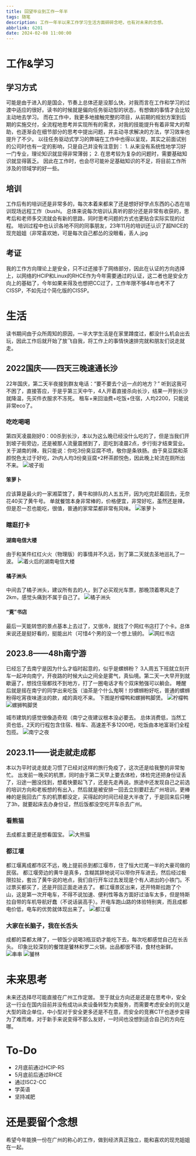 ```yaml
---
title: 回望毕业到工作一年半
tags: 随笔
description: 工作一年半以来工作学习生活方面碎碎念吧，也有对未来的念想。
abbrlink: 6201
date: 2024-02-08 11:00:00
---
```

# 工作&学习
## 学习方式
可能是由于进入的是国企，节奏上总体还是没那么快，对我而言在工作和学习的过渡中适应的很好。读书的时候就是偏向任务驱动型的状态，有想做的事情才会比较主动地去学习。
而在工作中，我更多地接触完整的项目，从前期的规划方案到后期的实施交付，全流程地思考并实现所有的需求，对我的技能提升有着非常大的帮助，也逐渐会在细节部分的思考中提出问题，并主动寻求解决的方法，学习效率也提升了不少。
以往任务驱动式学习的弊端在工作中也得以呈现，其实之前面试别的公司时也有一定的影响，只是自己并没有注意到：
    1. 从来没有系统性地学习好一门专业，理论知识就显得非常薄弱；
    2. 在思考较为复杂的问题时，需要基础知识就显得匮乏。
因此在工作时，也会尽可能补足基础知识的不足，将目前工作所涉及的领域学的好一些。


## 培训
工作后有的培训还是非常多的，每次本着来都来了还是想好好学点东西的心态在培训现场远程工作（bushi。
总体来说每次培训认真听的部分还是非常有收获的，思考后和老师多交流就会有新的思路，同时思考问题的方式也更贴合实际实现的过程。
培训过程中也认识各地不同的同事朋友，23年11月的培训还认识了超NICE的现充姐姐（非常喜欢她，可是每次自己都怂的没眼看，丢人.jpg

## 考证
我的工作方向理论上是安全，只不过还接手了网络部分，因此在认证的方向选择上，以网络的HCIP和Linux的RHCE作为今年需要通过的认证，这二者也是安全方向上的基础了，今年如果来得及也想把CC过了，工作年限不够4年也考不了CISSP，不如先过个简化版的CISSP。


# 生活
读书期间由于众所周知的原因，一半大学生活是在家里蹲度过，都没什么机会出去玩，因此工作后就开始了放飞自我，将工作上的事情快速排完就和朋友们说走就走。

## 2022国庆——四天三晚速通长沙
22年国庆，第二天半夜接到群友电话：“要不要去个远一点的地方？”
听到这我可不困了，直接答应，于是乎第三天中午，4人开着直接杀向长沙，结果一开到长沙就降温，先买件衣服求不冻死。
租车+来回油费+吃饭+住宿，人均2200，只能说非常eco了。
### 吃吃喝喝
第四天凌晨刚好0：00杀到长沙，本以为这么晚已经没什么吃的了，但是当我们开到坡子街旁边，还是被那人流量震撼到了，逛吃到凌晨2点，步行街才结束营业。
关于湖南的辣，我只能说：你吃3份臭豆腐不喷，敬你是条铁肠。由于臭豆腐和茶颜悦色太过于好吃，2h内人均3份臭豆腐+2杯茶颜悦色，因此晚上轮流在厕所出不来。
![坡子街](https://data.xchub.cn/%E5%9D%A1%E5%AD%90%E8%A1%97.jpg)

#### 笨萝卜
应该算是最火的一家湘菜馆了，黄牛和排队的人五五开，因为吃完赶着回去，无奈花40买了黄牛号。
单就餐馆本身非常棒的，价格便宜，非常好吃，虽然还是辣，但是忍一忍也能吃，很值，普通的家常菜都非常有风味。
![笨萝卜](https://data.xchub.cn/%E7%AC%A8%E8%90%9D%E5%8D%9C.jpg)

### 瞎逛打卡
#### 湖南电信大楼
由于和某件红红火火（物理版）的事情并不久远，到了第二天就去圣地巡礼了一波。
![着火后的湖南电信大楼](https://data.xchub.cn/%E7%9D%80%E7%81%AB%E5%90%8E%E7%9A%84%E6%B9%96%E5%8D%97%E7%94%B5%E4%BF%A1%E5%A4%A7%E6%A5%BC.jpg)

#### 橘子洲头
中间去了橘子洲头，建议所有去的人，到了必买观光车票，那晚顶着寒风走了2km，感觉头痛到不属于自己了。
![橘子洲头](https://data.xchub.cn/%E6%A9%98%E5%AD%90%E6%B4%B2%E5%A4%B4.jpg)

#### “覔”书店
最后一天能转悠的景点基本上去过了，又很冷，就找了个网红书店打了个卡。总体来说还是挺好看的，挺能出片（可惜4个男的没一个想上镜的。
![网红书店](https://data.xchub.cn/%E9%95%BF%E6%B2%99%E7%BD%91%E7%BA%A2%E4%B9%A6%E5%BA%97%E6%89%93%E5%8D%A1.jpg)

## 2023.8——48h南宁游
已经忘了去南宁是因为什么才临时起意的，似乎是螺蛳粉？
3人周五下班就立刻开车一起冲向南宁，开夜路的时候大山之间全是雾气，真仙境。第二天一大早开到就歇逼了，想找住宿都找不到地方，打了一圈电话才有个双床勉强可以躺会。
睡醒后就是摇在南宁的同学出来吃饭（油茶是个什么鬼啊！炒螺蛳粉好吃，普通的螺蛳粉得吃宵夜味道淡的款，咸的真吃不来。
下图是柠檬鸭和螺狮鸭脚煲。
![柠檬鸭](https://data.xchub.cn/%E6%9F%A0%E6%AA%AC%E9%B8%AD.jpg)
![螺狮鸭脚煲](https://data.xchub.cn/%E8%9E%BA%E4%B8%9D%E9%B8%AD%E8%84%9A%E7%85%B2.jpg)


城市建筑的感觉很像造奇观（南宁之夜建议根本没必要去。
总体消费低，当然工资也低，2天的行程包含住宿、租车、高速差不多1200吧，吃饭由本地富哥们全程包揽。
![南宁之夜](https://data.xchub.cn/%E5%8D%97%E5%AE%81%E4%B9%8B%E5%A4%9C.jpg)

## 2023.11——说走就走成都
本以为平时说走就走习惯了已经对这样的旅行免疫了，这次还是给我整的非常匆忙。
出发前一晚买的机票，同时由于第二天早上要去体检，体检完还把身份证丢了，沿途一圈没找到，想着快要起飞了，还是先走再说。旅途中还发现自己之前选的培训方向和老板想的有出入，然后就是被安排一回去立刻要赶去广州培训，更棒棒的是我回去广东的机票都没定，买得起的时间已经是大半夜了，于是回来后只睡了3h，就要起床去办身份证，然后饭都没空吃开车杀去广州。

### 看熊猫
去成都主要还是想看国宝。
![大熊猫](https://data.xchub.cn/%E5%A4%A7%E7%86%8A%E7%8C%AB.jpg)

### 都江堰
都江堰离成都市区不远，晚上提前杀到都江堰市，住了恒大烂尾一半的大豪司做的民宿。
都江堰旁边的黄牛是真多，含糊其辞地说可以带你开车进去，然后经过极限拉扯，套出了黄牛说的地点，我们自行开车过去发现是个有人进出的小铁门。不过票买都买了，还是开回正面走进去了。
都江堰景区出来，还开特斯拉跑了个山，这是第一次开电车，不得不说加速、便利性等各方面好过油车太多，但是特斯拉自带的车机导航好蠢（不说话装高手）。开电车跑山路的体验特别爽，而且成都电价低，电车的优势就体现出来了。
![都江堰](https://data.xchub.cn/%E9%83%BD%E6%B1%9F%E5%A0%B0.jpg)

### 大家在长脑子，我在长舌头
成都的菜都太辣了，一顿饭少说喝3瓶豆奶才能吃下去，每次吃都感觉自己在长舌头。
印象比较深刻的餐馆是饕林和罗二火锅，出品都很不错，食材也新鲜。
![串串](https://data.xchub.cn/%E4%B8%B2%E4%B8%B2.jpg)
![饕林](https://data.xchub.cn/%E9%A5%95%E6%9E%97.jpg)


# 未来思考
未来还选择尽可能直接在广州工作定居。
至于就业方向还是还是在思考中，安全这一行业在国内目前并没有成功从卖设备转型为卖服务，而需要考虑安全的则又是大型的政企单位，中小型对于安全更多还是不在意，而安全的竞赛CTF也逐步变得为了难而难，对于新手来说变得不那么友好，一时间也没想到适合自己的方向在哪。



# To-Do
- 2月底前通过HCIP-RS
- 5月底前后通过RHCE
- 通过ISC2-CC
- 学英语
- 坚持减肥


# 还是要留个念想
希望今年能换一份在广州的称心的工作，做到经济真正独立，能和喜欢的现充姐姐在一起。